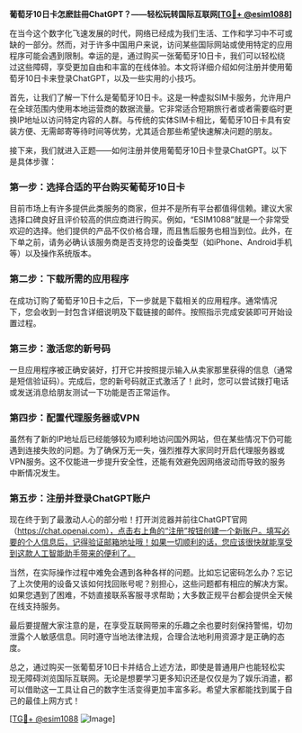 **葡萄牙10日卡怎麽註冊ChatGPT？——轻松玩转国际互联网[[TG💪+ @esim1088](https://t.me/s/esim1088)]**

在当今这个数字化飞速发展的时代，网络已经成为我们生活、工作和学习中不可或缺的一部分。然而，对于许多中国用户来说，访问某些国际网站或使用特定的应用程序可能会遇到限制。幸运的是，通过购买一张葡萄牙10日卡，我们可以轻松绕过这些障碍，享受更加自由和丰富的在线体验。本文将详细介绍如何注册并使用葡萄牙10日卡来登录ChatGPT，以及一些实用的小技巧。

首先，让我们了解一下什么是葡萄牙10日卡。这是一种虚拟SIM卡服务，允许用户在全球范围内使用本地运营商的数据流量。它非常适合短期旅行者或者需要临时更换IP地址以访问特定内容的人群。与传统的实体SIM卡相比，葡萄牙10日卡具有安装方便、无需邮寄等待时间等优势，尤其适合那些希望快速解决问题的朋友。

接下来，我们就进入正题——如何注册并使用葡萄牙10日卡登录ChatGPT。以下是具体步骤：

### 第一步：选择合适的平台购买葡萄牙10日卡

目前市场上有许多提供此类服务的商家，但并不是所有平台都值得信赖。建议大家选择口碑良好且评价较高的供应商进行购买。例如，“ESIM1088”就是一个非常受欢迎的选择。他们提供的产品不仅价格合理，而且售后服务也相当到位。此外，在下单之前，请务必确认该服务商是否支持您的设备类型（如iPhone、Android手机等）以及操作系统版本。

### 第二步：下载所需的应用程序

在成功订购了葡萄牙10日卡之后，下一步就是下载相关的应用程序。通常情况下，您会收到一封包含详细说明及下载链接的邮件。按照指示完成安装即可开始设置过程。

### 第三步：激活您的新号码

一旦应用程序被正确安装好，打开它并按照提示输入从卖家那里获得的信息（通常是短信验证码）。完成后，您的新号码就正式激活了！此时，您可以尝试拨打电话或发送消息给朋友测试一下功能是否正常运作。

### 第四步：配置代理服务器或VPN

虽然有了新的IP地址后已经能够较为顺利地访问国外网站，但在某些情况下仍可能遇到连接失败的问题。为了确保万无一失，强烈推荐大家同时开启代理服务器或VPN服务。这不仅能进一步提升安全性，还能有效避免因网络波动而导致的服务中断情况发生。

### 第五步：注册并登录ChatGPT账户

现在终于到了最激动人心的部分啦！打开浏览器并前往ChatGPT官网（https://chat.openai.com），点击右上角的“注册”按钮创建一个新账户。填写必要的个人信息后，记得验证邮箱地址哦！如果一切顺利的话，您应该很快就能享受到这款人工智能助手带来的便利了。

当然，在实际操作过程中难免会遇到各种各样的问题。比如忘记密码怎么办？忘记了上次使用的设备又该如何找回账号呢？别担心，这些问题都有相应的解决方案。如果您遇到了困难，不妨直接联系客服寻求帮助；大多数正规平台都会提供全天候在线支持服务。

最后要提醒大家注意的是，在享受互联网带来的乐趣之余也要时刻保持警惕，切勿泄露个人敏感信息。同时遵守当地法律法规，合理合法地利用资源才是正确的态度。

总之，通过购买一张葡萄牙10日卡并结合上述方法，即使是普通用户也能轻松实现无障碍浏览国际互联网。无论是想要学习更多知识还是仅仅是为了娱乐消遣，都可以借助这一工具让自己的数字生活变得更加丰富多彩。希望大家都能找到属于自己的最佳上网方式！

[[TG💪+ @esim1088](https://t.me/s/esim1088) ![Image](https://i.postimg.cc/4NQfJmqS/Snipaste-2025-05-13-00-14-12.png)]